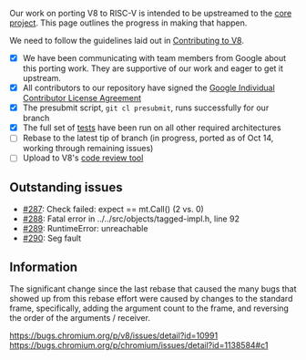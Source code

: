 Our work on porting V8 to RISC-V is intended to be upstreamed to the [core project](https://github.com/v8/v8). This page outlines the progress in making that happen.

We need to follow the guidelines laid out in [Contributing to V8](https://v8.dev/docs/contribute).
* [x] We have been communicating with team members from Google about this porting work. They are supportive of our work and eager to get it upstream.
* [x] All contributors to our repository have signed the [Google Individual Contributor License Agreement](https://cla.developers.google.com/about/google-individual)
* [x] The presubmit script, `git cl presubmit`, runs successfully for our branch
* [x] The full set of [tests](https://v8.dev/docs/test) have been run on all other required architectures
* [ ] Rebase to the latest tip of branch (in progress, ported as of Oct 14, working through remaining issues)
* [ ] Upload to V8's [code review tool](https://v8.dev/docs/contribute#upload-to-v8%E2%80%99s-codereview-tool)

## Outstanding issues

* [#287](https://github.com/v8-riscv/v8/issues/287): Check failed: expect == mt.Call() (2 vs. 0)
* [#288](https://github.com/v8-riscv/v8/issues/288): Fatal error in ../../src/objects/tagged-impl.h, line 92
* [#289](https://github.com/v8-riscv/v8/issues/289): RuntimeError: unreachable
* [#290](https://github.com/v8-riscv/v8/issues/290): Seg fault

## Information

The significant change since the last rebase that caused the many bugs that showed up from this rebase effort were caused by changes to the standard frame, specifically, adding the argument count to the frame, and reversing the order of the arguments / receiver.

https://bugs.chromium.org/p/v8/issues/detail?id=10991
https://bugs.chromium.org/p/chromium/issues/detail?id=1138584#c1